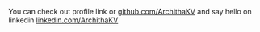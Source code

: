 You can check out profile link or [github.com/ArchithaKV](https://github.com/ArchithaKV) and say hello on linkedin [linkedin.com/ArchithaKV](www.linkedin.com/in/architha-k-v-2083701b7)
